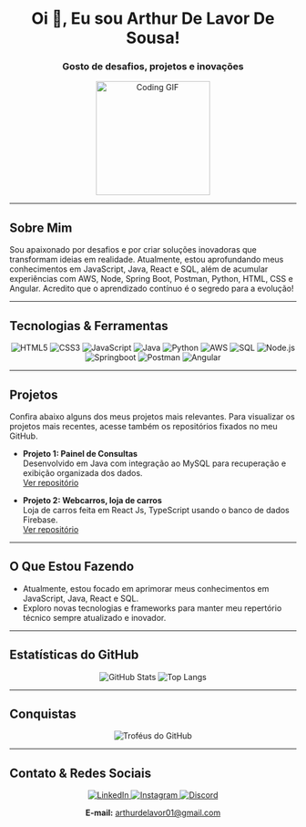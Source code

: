 <h1 align="center">Oi 👋, Eu sou Arthur De Lavor De Sousa!</h1>
<h3 align="center">Gosto de desafios, projetos e inovações</h3>

<p align="center">
  <img src="https://gifdb.com/images/high/cartoon-character-louise-belcher-coding-is-fun-ctmkcciuc1gyxos2.gif" width="200" alt="Coding GIF" />
</p>

---

## Sobre Mim

Sou apaixonado por desafios e por criar soluções inovadoras que transformam ideias em realidade. Atualmente, estou aprofundando meus conhecimentos em JavaScript, Java, React e SQL, além de acumular experiências com AWS, Node, Spring Boot, Postman, Python, HTML, CSS e Angular. Acredito que o aprendizado contínuo é o segredo para a evolução!

---

## Tecnologias & Ferramentas

<div align="center">
  <img src="https://img.shields.io/badge/HTML5-E34F26?style=for-the-badge&logo=html5&logoColor=white" alt="HTML5" />
  <img src="https://img.shields.io/badge/CSS3-1572B6?style=for-the-badge&logo=css3&logoColor=white" alt="CSS3" />
  <img src="https://img.shields.io/badge/JavaScript-F7DF1E?style=for-the-badge&logo=javascript&logoColor=black" alt="JavaScript" />
  <img src="https://img.shields.io/badge/Java-007396?style=for-the-badge&logo=java&logoColor=white" alt="Java" />
  <img src="https://img.shields.io/badge/Python-3776AB?style=for-the-badge&logo=python&logoColor=white" alt="Python" />
  <img src="https://img.shields.io/badge/AWS-232F3E?style=for-the-badge&logo=amazon-aws&logoColor=white" alt="AWS" />
  <img src="https://img.shields.io/badge/SQL-4479A1?style=for-the-badge&logo=mysql&logoColor=white" alt="SQL" />
  <img src="https://img.shields.io/badge/Node.js-339933?style=for-the-badge&logo=nodedotjs&logoColor=white" alt="Node.js" />
  <img src="https://img.shields.io/badge/Springboot-6DB33F?style=for-the-badge&logo=spring&logoColor=white" alt="Springboot" />
  <img src="https://img.shields.io/badge/Postman-FF6C37?style=for-the-badge&logo=postman&logoColor=white" alt="Postman" />
  <img src="https://img.shields.io/badge/Angular-DD0031?style=for-the-badge&logo=angular&logoColor=white" alt="Angular" />
</div>

---

## Projetos

Confira abaixo alguns dos meus projetos mais relevantes. Para visualizar os projetos mais recentes, acesse também os repositórios fixados no meu GitHub.

- **Projeto 1: Painel de Consultas**  
  Desenvolvido em Java com integração ao MySQL para recuperação e exibição organizada dos dados.  
  [Ver repositório](https://github.com/ArthurLavor/PainelCovid)

- **Projeto 2: Webcarros, loja de carros**  
  Loja de carros feita em React Js, TypeScript usando o banco de dados Firebase.  
  [Ver repositório](https://github.com/ArthurLavor/WebCarros)

<!-- Adicione mais projetos conforme necessário -->

---

## O Que Estou Fazendo

- Atualmente, estou focado em aprimorar meus conhecimentos em JavaScript, Java, React e SQL.
- Exploro novas tecnologias e frameworks para manter meu repertório técnico sempre atualizado e inovador.

---

## Estatísticas do GitHub

<div align="center">
  <img src="https://github-readme-stats.vercel.app/api?username=ArthurLavor&show_icons=true&theme=radical&cache_seconds=0" alt="GitHub Stats" />
  <img src="https://github-readme-stats.vercel.app/api/top-langs/?username=ArthurLavor&layout=compact&theme=radical&cache_seconds=0" alt="Top Langs" />
</div>

---

## Conquistas

<div align="center">
  <img src="https://github-profile-trophy.vercel.app/?username=ArthurLavor&theme=radical&cache_seconds=0" alt="Troféus do GitHub" />
</div>

---

## Contato & Redes Sociais

<div align="center">
  <a href="https://www.linkedin.com/in/arthur-de-lavor-de-sousa-96a04426a/" target="_blank">
    <img src="https://img.shields.io/badge/LinkedIn-blue?style=for-the-badge&logo=linkedin&logoColor=white" alt="LinkedIn" />
  </a>
  <a href="https://instagram.com/arthurlavs" target="_blank">
    <img src="https://img.shields.io/badge/Instagram-red?style=for-the-badge&logo=instagram&logoColor=white" alt="Instagram" />
  </a>
  <a href="https://discord.gg/arthurcomaga" target="_blank">
    <img src="https://img.shields.io/badge/Discord-7289DA?style=for-the-badge&logo=discord&logoColor=white" alt="Discord" />
  </a>
</div>

<p align="center">
  <strong>E-mail:</strong> <a href="mailto:arthurdelavor01@gmail.com">arthurdelavor01@gmail.com</a>
</p>
